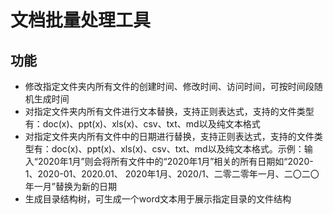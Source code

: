 # 文档批量处理工具



## 功能

- 修改指定文件夹内所有文件的创建时间、修改时间、访问时间，可按时间段随机生成时间
- 对指定文件夹内所有文件进行文本替换，支持正则表达式，支持的文件类型有：doc(x)、ppt(x)、xls(x)、csv、txt、md以及纯文本格式
- 对指定文件夹内所有文件中的日期进行替换，支持正则表达式，支持的文件类型有：doc(x)、ppt(x)、xls(x)、csv、txt、md以及纯文本格式。示例：输入“2020年1月”则会将所有文件中的“2020年1月”相关的所有日期如“2020-1、2020-01、2020.01、 2020年1月、2020/1、二零二零年一月、二〇二〇年一月”替换为新的日期
- 生成目录结构树，可生成一个word文本用于展示指定目录的文件结构



